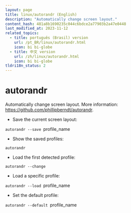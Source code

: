 ```yaml
---
layout: page
title: linux/autorandr (English)
description: "Automatically change screen layout."
content_hash: 481a8b1690235c044c6bdce2a77903b2a47e0448
last_modified_at: 2023-11-12
related_topics:
  - title: português (Brasil) version
    url: /pt_BR/linux/autorandr.html
    icon: bi bi-globe
  - title: 中文 version
    url: /zh/linux/autorandr.html
    icon: bi bi-globe
tldri18n_status: 2
---
```

# autorandr

Automatically change screen layout.
More information: <https://github.com/phillipberndt/autorandr>.

- Save the current screen layout:

`autorandr --save `<span class="tldr-var badge badge-pill bg-dark-lm bg-white-dm text-white-lm text-dark-dm font-weight-bold">profile_name</span>

- Show the saved profiles:

`autorandr`

- Load the first detected profile:

`autorandr --change`

- Load a specific profile:

`autorandr --load `<span class="tldr-var badge badge-pill bg-dark-lm bg-white-dm text-white-lm text-dark-dm font-weight-bold">profile_name</span>

- Set the default profile:

`autorandr --default `<span class="tldr-var badge badge-pill bg-dark-lm bg-white-dm text-white-lm text-dark-dm font-weight-bold">profile_name</span>
